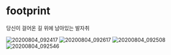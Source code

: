 # footprint
당신이 걸어온 길 위에 남아있는 발자취


![20200804_092417](https://user-images.githubusercontent.com/55430747/89241637-7b1a7480-d63a-11ea-97e3-7b7d66f35e59.png)
![20200804_092617](https://user-images.githubusercontent.com/55430747/89241642-7f469200-d63a-11ea-8cd8-5d0d4c2eb6cd.png)
![20200804_092508](https://user-images.githubusercontent.com/55430747/89241651-81a8ec00-d63a-11ea-8c29-d222811c8656.png)
![20200804_092546](https://user-images.githubusercontent.com/55430747/89241658-840b4600-d63a-11ea-9ba5-5324484b0f26.png)
